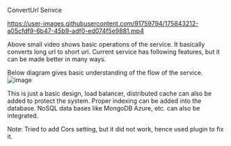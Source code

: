 ConvertUrl Serivce

https://user-images.githubusercontent.com/91759794/175843212-a05cfdf9-6b47-45b9-adf0-ed074f5e9881.mp4

Above small video shows basic operations of the service. It basically converts long url to short url.
Current service has following features, but it can be made better in many ways.

Below diagram gives basic understanding of the flow of the service.
![image](https://user-images.githubusercontent.com/91759794/175845056-0027854d-d29f-4212-8616-b2a535cd94e8.png)

This is just a basic design, load balancer, distributed cache can also be added to protect the system. 
Proper indexing can be added into the database. NoSQL data bases like MongoDB Azure, etc. can also be integrated.

Note: Tried to add Cors setting, but it did not work, hence used plugin to fix it.
